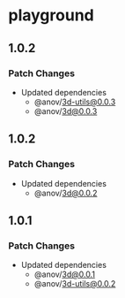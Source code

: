 # playground

## 1.0.2

### Patch Changes

- Updated dependencies
  - @anov/3d-utils@0.0.3
  - @anov/3d@0.0.3

## 1.0.2

### Patch Changes

- Updated dependencies
  - @anov/3d@0.0.2

## 1.0.1

### Patch Changes

- Updated dependencies
  - @anov/3d@0.0.1
  - @anov/3d-utils@0.0.2
